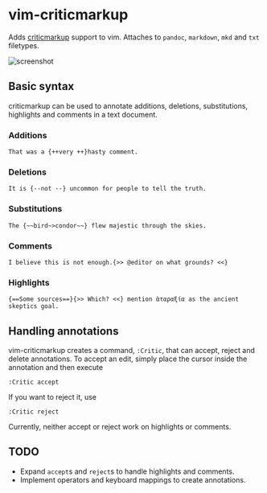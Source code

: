 # vim-criticmarkup

Adds [criticmarkup][] support to vim. Attaches to `pandoc`, `markdown`, `mkd`
and `txt` filetypes.

[criticmarkup]: http://criticmarkup.com/

![screenshot](http://i.imgur.com/cdlK1ek.png)

## Basic syntax

criticmarkup can be used to annotate additions, deletions, substitutions,
highlights and comments in a text document.

### Additions

    That was a {++very ++}hasty comment.

### Deletions

    It is {--not --} uncommon for people to tell the truth.

### Substitutions

    The {~~bird~>condor~~} flew majestic through the skies.

### Comments

    I believe this is not enough.{>> @editor on what grounds? <<}

### Highlights

    {==Some sources==}{>> Which? <<} mention ὰταραξία as the ancient skeptics goal.

## Handling annotations

vim-criticmarkup creates a command, `:Critic`, that can accept, reject and
delete annotations. To accept an edit, simply place the cursor inside the
annotation and then execute

    :Critic accept

If you want to reject it, use

    :Critic reject

Currently, neither accept or reject work on highlights or comments.

## TODO

* Expand `accept`s and `reject`s to handle highlights and comments.
* Implement operators and keyboard mappings to create annotations.
